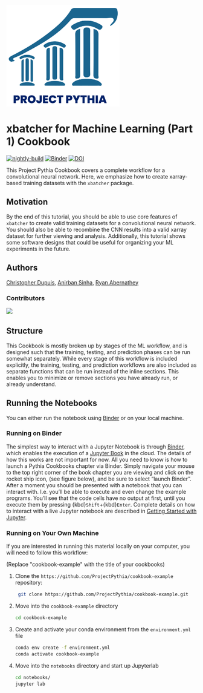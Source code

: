 <img src="thumbnail.png" alt="thumbnail" width="300"/>

# xbatcher for Machine Learning (Part 1) Cookbook

[![nightly-build](https://github.com/ProjectPythia/xbatcher-ML-1-cookbook/actions/workflows/nightly-build.yaml/badge.svg)](https://github.com/ProjectPythia/xbatcher-ML-1-cookbook/actions/workflows/nightly-build.yaml)
[![Binder](http://binder.mypythia.org/badge_logo.svg)](http://binder.mypythia.org/v2/gh/ProjectPythia/xbatcher-ML-1-cookbook/main?labpath=notebooks)
[![DOI](https://zenodo.org/badge/597998597.svg)](https://zenodo.org/badge/latestdoi/597998597)

This Project Pythia Cookbook covers a complete workflow for a convolutional neural network. Here, we emphasize how to create xarray-based training datasets with the `xbatcher` package.

## Motivation

By the end of this tutorial, you should be able to use core features of `xbatcher` to create valid training datasets for a convolutional neural network. You should also be able to recombine the CNN results into a valid xarray dataset for further viewing and analysis. Additionally, this tutorial shows some software designs that could be useful for organizing your ML experiments in the future.

## Authors

[Christopher Dupuis](@cmdupuis3), [Anirban Sinha](@anirban89), [Ryan Abernathey](@rabernat)

### Contributors

<a href="https://github.com/cmdupuis3/xbatcher-ML-1-cookbook/graphs/contributors">
  <img src="https://contrib.rocks/image?repo=cmdupuis3/xbatcher-ML-1-cookbook" />
</a>

## Structure

This Cookbook is mostly broken up by stages of the ML workflow, and is designed such that the training, testing, and prediction phases can be run somewhat separately. While every stage of this workflow is included explicitly, the training, testing, and prediction workflows are also included as separate functions that can be run instead of the inline sections. This enables you to minimize or remove sections you have already run, or already understand.

## Running the Notebooks

You can either run the notebook using [Binder](https://mybinder.org/) or on your local machine.

### Running on Binder

The simplest way to interact with a Jupyter Notebook is through
[Binder](https://mybinder.org/), which enables the execution of a
[Jupyter Book](https://jupyterbook.org) in the cloud. The details of how this works are not
important for now. All you need to know is how to launch a Pythia
Cookbooks chapter via Binder. Simply navigate your mouse to
the top right corner of the book chapter you are viewing and click
on the rocket ship icon, (see figure below), and be sure to select
“launch Binder”. After a moment you should be presented with a
notebook that you can interact with. I.e. you’ll be able to execute
and even change the example programs. You’ll see that the code cells
have no output at first, until you execute them by pressing
{kbd}`Shift`\+{kbd}`Enter`. Complete details on how to interact with
a live Jupyter notebook are described in [Getting Started with
Jupyter](https://foundations.projectpythia.org/foundations/getting-started-jupyter.html).

### Running on Your Own Machine

If you are interested in running this material locally on your computer, you will need to follow this workflow:

(Replace "cookbook-example" with the title of your cookbooks)

1. Clone the `https://github.com/ProjectPythia/cookbook-example` repository:

   ```bash
    git clone https://github.com/ProjectPythia/cookbook-example.git
   ```

1. Move into the `cookbook-example` directory
   ```bash
   cd cookbook-example
   ```
1. Create and activate your conda environment from the `environment.yml` file
   ```bash
   conda env create -f environment.yml
   conda activate cookbook-example
   ```
1. Move into the `notebooks` directory and start up Jupyterlab
   ```bash
   cd notebooks/
   jupyter lab
   ```
